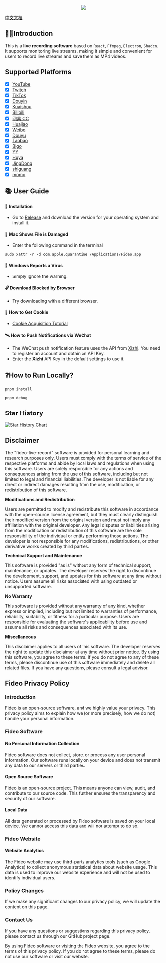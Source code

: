 <div align=center>
<img  src="https://raw.githubusercontent.com/chenfan0/fideo-live-record/main/src/renderer/src/assets/images/light/logo.png" />
</div>

[中文文档](https://github.com/chenfan0/fideo-live-record/blob/main/README-CN.md)

## ✋🏻Introduction
This is a **live recording software** based on `React`, `Ffmpeg`, `Electron`, `Shadcn`. It supports monitoring live streams, making it simple and convenient for users to record live streams and save them as MP4 videos.

## Supported Platforms
- [x] [YouTube](https://www.youtube.com/)
- [x] [Twitch](https://www.twitch.tv/)
- [x] [TikTok](https://www.tiktok.com/live/)
- [x] [Douyin](https://live.douyin.com/)
- [x] [Kuaishou](https://live.kuaishou.com/)
- [x] [Bilibili](https://live.bilibili.com/)
- [x] [网易 CC](https://cc.163.com/)
- [x] [Huajiao](https://www.huajiao.com/)
- [x] [Weibo](https://weibo.com/l/wblive/p/show/1022:2321325052506609680949)
- [x] [Douyu](https://www.douyu.com/)
- [x] [Taobao](https://tbzb.taobao.com/)
- [x] [Bigo](https://www.bigo.tv/)
- [x] [YY](https://www.yy.com/)
- [x] [Huya](https://www.huya.com/)
- [x] [JingDong](https://lives.jd.com/?gx=RnAomTM2bDTeycsRqY1xDB5XAqGk-_s&gxd=RnAowmELOTLbyMkU_td0X9meMe1XxD0&ad_od=share&utm_source=androidapp&utm_medium=appshare&utm_campaign=t_335139774&utm_term=Wxfriends#/26510406?origin=2&appid=jdzb&sharer=jd_69imfpj372dqx7&user=zO8hBVAu84FG84VVLu%2BpjzHlo69Mkg6%2B)
- [x] [shiguang](https://www.rengzu.com/)
- [x] [momo](https://web.immomo.com/player/liveBroadcast.html#/liveBroadcast?roomid=14799927435342&src=m71000-rcmdtype999-linkmode1-seat1-modeid0-mid96765286)

## 📚 User Guide
#### 🔧 Installation
- Go to [Release](https://github.com/chenfan0/fideo-live-record/releases) and download the version for your operating system and install it.
#### 🔨 Mac Shows File is Damaged
- Enter the following command in the terminal
```shell
sudo xattr -r -d com.apple.quarantine /Applications/Fideo.app
```
#### 💉 Windows Reports a Virus
- Simply ignore the warning.

#### 🔓 Download Blocked by Browser
- Try downloading with a different browser.

#### 🍪 How to Get Cookie
- [Cookie Acquisition Tutorial](https://www.youtube.com/watch?v=sz07F5inaFg)

#### 🛰 How to Push Notifications via WeChat
- The WeChat push notification feature uses the API from [Xizhi](https://xz.qqoq.net/). You need to register an account and obtain an API Key.
- Enter the **Xizhi** API Key in the default settings to use it.

## ❓How to Run Locally?
```shell
pnpm install
```
```shell
pnpm debug
```

## Star History

[![Star History Chart](https://api.star-history.com/svg?repos=chenfan0/fideo-live-record&type=Date)](https://star-history.com/#chenfan0/fideo-live-record&Date)

## Disclaimer
The "fideo-live-record" software is provided for personal learning and research purposes only. Users must comply with the terms of service of the respective platforms and abide by local laws and regulations when using this software. Users are solely responsible for any actions and consequences arising from the use of this software, including but not limited to legal and financial liabilities. The developer is not liable for any direct or indirect damages resulting from the use, modification, or redistribution of this software.

**Modifications and Redistribution**

Users are permitted to modify and redistribute this software in accordance with the open-source license agreement, but they must clearly distinguish their modified version from the original version and must not imply any affiliation with the original developer. Any legal disputes or liabilities arising from the modification or redistribution of this software are the sole responsibility of the individual or entity performing those actions. The developer is not responsible for any modifications, redistributions, or other derivative works created by third parties.


**Technical Support and Maintenance**

This software is provided "as is" without any form of technical support, maintenance, or updates. The developer reserves the right to discontinue the development, support, and updates for this software at any time without notice. Users assume all risks associated with using outdated or unsupported software.

**No Warranty**

This software is provided without any warranty of any kind, whether express or implied, including but not limited to warranties of performance, reliability, suitability, or fitness for a particular purpose. Users are responsible for evaluating the software's applicability before use and assume all risks and consequences associated with its use.

**Miscellaneous**

This disclaimer applies to all users of this software. The developer reserves the right to update this disclaimer at any time without prior notice. By using this software, you agree to these terms. If you do not agree to any of these terms, please discontinue use of this software immediately and delete all related files. If you have any questions, please consult a legal advisor.

## Fideo Privacy Policy

### Introduction

Fideo is an open-source software, and we highly value your privacy. This privacy policy aims to explain how we (or more precisely, how we do not) handle your personal information.

### Fideo Software

#### No Personal Information Collection

Fideo software does not collect, store, or process any user personal information. Our software runs locally on your device and does not transmit any data to our servers or third parties.

#### Open Source Software

Fideo is an open-source project. This means anyone can view, audit, and contribute to our source code. This further ensures the transparency and security of our software.

#### Local Data

All data generated or processed by Fideo software is saved on your local device. We cannot access this data and will not attempt to do so.

### Fideo Website

#### Website Analytics

The Fideo website may use third-party analytics tools (such as Google Analytics) to collect anonymous statistical data about website usage. This data is used to improve our website experience and will not be used to identify individual users.

### Policy Changes

If we make any significant changes to our privacy policy, we will update the content on this page.

### Contact Us

If you have any questions or suggestions regarding this privacy policy, please contact us through our GitHub project page.

By using Fideo software or visiting the Fideo website, you agree to the terms of this privacy policy. If you do not agree to these terms, please do not use our software or visit our website.
